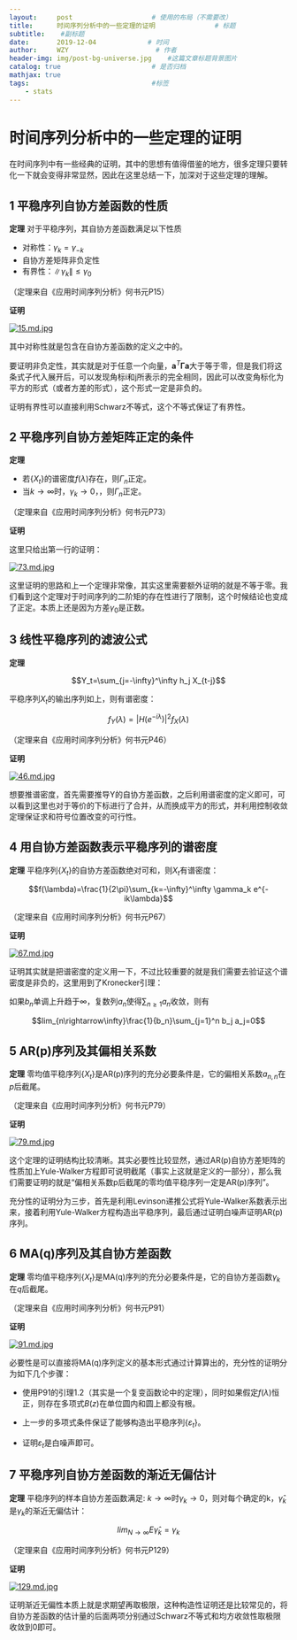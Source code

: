 ```yaml
---
layout:     post                    # 使用的布局（不需要改）
title:      时间序列分析中的一些定理的证明               # 标题 
subtitle:    #副标题
date:       2019-12-04             # 时间
author:     WZY                      # 作者
header-img: img/post-bg-universe.jpg    #这篇文章标题背景图片
catalog: true                       # 是否归档
mathjax: true
tags:                               #标签
    - stats
--- 
```


# 时间序列分析中的一些定理的证明

在时间序列中有一些经典的证明，其中的思想有值得借鉴的地方，很多定理只要转化一下就会变得非常显然，因此在这里总结一下，加深对于这些定理的理解。

## 1 平稳序列自协方差函数的性质

**定理** 对于平稳序列，其自协方差函数满足以下性质

* 对称性：$\gamma_k=\gamma_{-k}$
* 自协方差矩阵非负定性
* 有界性：$\|\gamma_k\|\leq\gamma_0$

（定理来自《应用时间序列分析》何书元P15）

**证明**

[![15.md.jpg](https://xinghuopic01st40.oss-cn-hangzhou.aliyuncs.com/2020/01/30/15.md.jpg)](https://www.xinghuopic.com/image/gjb)

其中对称性就是包含在自协方差函数的定义之中的。

要证明非负定性，其实就是对于任意一个向量，$\mathbf{a}^T\mathbf{\Gamma}\mathbf{a}$大于等于零，但是我们将这条式子代入展开后，可以发现角标i和j所表示的完全相同，因此可以改变角标化为平方的形式（或者方差的形式），这个形式一定是非负的。

证明有界性可以直接利用Schwarz不等式，这个不等式保证了有界性。

## 2 平稳序列自协方差矩阵正定的条件

**定理**

* 若$\{X_t\}$的谱密度$f(\lambda)$存在，则$\Gamma_n$正定。
* 当$k\rightarrow\infty$时，$\gamma_k\rightarrow 0$，，则$\Gamma_n$正定。

（定理来自《应用时间序列分析》何书元P73）

**证明**

这里只给出第一行的证明：

[![73.md.jpg](https://xinghuopic01st40.oss-cn-hangzhou.aliyuncs.com/2020/01/30/73.md.jpg)](https://www.xinghuopic.com/image/BEt)

这里证明的思路和上一个定理非常像，其实这里需要额外证明的就是不等于零。我们看到这个定理对于时间序列的二阶矩的存在性进行了限制，这个时候结论也变成了正定。本质上还是因为方差$\gamma_0$是正数。

## 3 线性平稳序列的滤波公式

**定理**

$$Y_t=\sum_{j=-\infty}^\infty h_j X_{t-j}$$

平稳序列$X_t$的输出序列如上，则有谱密度：

$$f_Y(\lambda)=|H(e^{-i\lambda})|^2 f_X(\lambda)$$

（定理来自《应用时间序列分析》何书元P46）

**证明**

[![46.md.jpg](https://xinghuopic01st40.oss-cn-hangzhou.aliyuncs.com/2020/01/30/46.md.jpg)](https://www.xinghuopic.com/image/iaG)

想要推谱密度，首先需要推导Y的自协方差函数，之后利用谱密度的定义即可，可以看到这里也对于等价的下标进行了合并，从而换成平方的形式，并利用控制收敛定理保证求和符号位置改变的可行性。

## 4 用自协方差函数表示平稳序列的谱密度

**定理** 平稳序列$\{X_t\}$的自协方差函数绝对可和，则$X_t$有谱密度：

$$f(\lambda)=\frac{1}{2\pi}\sum_{k=-\infty}^\infty \gamma_k e^{-ik\lambda}$$

（定理来自《应用时间序列分析》何书元P67）

**证明**

[![67.md.jpg](https://xinghuopic01st40.oss-cn-hangzhou.aliyuncs.com/2020/01/30/67.md.jpg)](https://www.xinghuopic.com/image/96i)

证明其实就是把谱密度的定义用一下，不过比较重要的就是我们需要去验证这个谱密度是非负的，这里用到了Kronecker引理：

如果$b_n$单调上升趋于$\infty$，复数列$a_n$使得$\sum_{n\geq 1}a_n$收敛，则有

$$lim_{n\rightarrow\infty}\frac{1}{b_n}\sum_{j=1}^n b_j a_j=0$$

## 5 AR(p)序列及其偏相关系数

**定理** 零均值平稳序列$\{X_t\}$是AR(p)序列的充分必要条件是，它的偏相关系数$a_{n,n}$在$p$后截尾。

（定理来自《应用时间序列分析》何书元P79）

**证明**

[![79.md.jpg](https://xinghuopic01st40.oss-cn-hangzhou.aliyuncs.com/2020/01/30/79.md.jpg)](https://www.xinghuopic.com/image/VZD)

这个定理的证明结构比较清晰。其实必要性比较显然，通过AR(p)自协方差矩阵的性质加上Yule-Walker方程即可说明截尾（事实上这就是定义的一部分），那么我们需要证明的就是“偏相关系数p后截尾的零均值平稳序列一定是AR(p)序列”。

充分性的证明分为三步，首先是利用Levinson递推公式将Yule-Walker系数表示出来，接着利用Yule-Walker方程构造出平稳序列，最后通过证明白噪声证明AR(p)序列。

## 6 MA(q)序列及其自协方差函数

**定理** 零均值平稳序列$\{X_t\}$是MA(q)序列的充分必要条件是，它的自协方差函数$\gamma_k$在$q$后截尾。

（定理来自《应用时间序列分析》何书元P91）

**证明**

[![91.md.jpg](https://xinghuopic01st40.oss-cn-hangzhou.aliyuncs.com/2020/01/30/91.md.jpg)](https://www.xinghuopic.com/image/YHe)

必要性是可以直接将MA(q)序列定义的基本形式通过计算算出的，充分性的证明分为如下几个步骤：

* 使用P91的引理1.2（其实是一个复变函数论中的定理），同时如果假定$f(\lambda)$恒正，则存在多项式$B(z)$在单位圆内和圆上都没有根。

* 上一步的多项式条件保证了能够构造出平稳序列$\{\varepsilon_t\}$。

* 证明$\varepsilon_t$是白噪声即可。

## 7 平稳序列自协方差函数的渐近无偏估计

**定理** 平稳序列的样本自协方差函数满足: $k\rightarrow\infty$时$\gamma_k\rightarrow 0$，则对每个确定的k，$\hat{\gamma}_k$是$\gamma_k$的渐近无偏估计：

$$lim_{N\rightarrow\infty}E\hat{\gamma}_k=\gamma_k$$

（定理来自《应用时间序列分析》何书元P129）

**证明**

[![129.md.jpg](https://xinghuopic01st40.oss-cn-hangzhou.aliyuncs.com/2020/01/30/129.md.jpg)](https://www.xinghuopic.com/image/Hy8)

证明渐近无偏性本质上就是求期望再取极限，这种构造性证明还是比较常见的，将自协方差函数的估计量的后面两项分别通过Schwarz不等式和均方收敛性取极限收敛到0即可。
